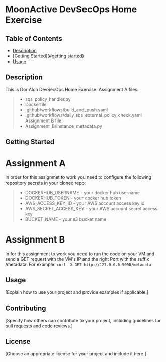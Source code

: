 # MoonActive DevSecOps Home Exercise

## Table of Contents
- [Description](#description)
- [Getting Started](#getting started)
- [Usage](#usage)

## Description
This is Dor Alon DevSecOps Home Exercise.
Assignment A files: 
> - sqs_policy_handler.py
> - Dockerfile
> - .github/workflows/build_and_push.yaml
> - .github/workflows/daily_sqs_external_policy_check.yaml
Assignment B file:
> - Assignment_B/instance_metadata.py

## Getting Started
# Assignment A
In order for this assignmet to work you need to configure the following repository secrets in your cloned repo:
> - DOCKERHUB_USERNAME - your docker hub username
> - DOCKERHUB_TOKEN - your docker hub token
> - AWS_ACCESS_KEY_ID - your AWS account access key id
> - AWS_SECRET_ACCESS_KEY -  your AWS account secret access key
> - BUCKET_NAME - your s3 bucket name

# Assignment B
In for this assignment to work you need to run the code on your VM and send a GET request with the VM's IP and the right Port with the suffix /metadata. For example: `curl -X GET http://127.0.0.0:5000/metadata`

## Usage
[Explain how to use your project and provide examples if applicable.]

## Contributing
[Specify how others can contribute to your project, including guidelines for pull requests and code reviews.]

## License
[Choose an appropriate license for your project and include it here.]
